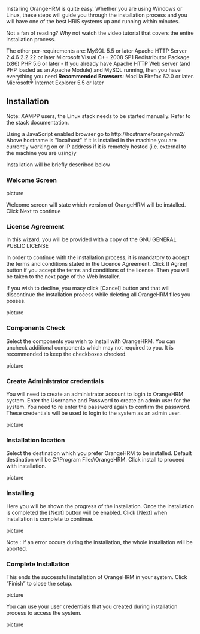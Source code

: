 Installing OrangeHRM is quite easy. Whether you are using Windows or Linux, these steps will guide you through the installation process and you will have one of the best HRIS systems up and running within minutes.

Not a fan of reading? Why not watch the video tutorial that covers the entire installation process. 


The other per-requirements are:
MySQL 5.5 or later
Apache HTTP Server 2.4.6 2.2.22 or later
Microsoft Visual C++ 2008 SP1 Redistributor Package (x86)
PHP 5.6 or later - If you already have Apache HTTP Web server (and PHP loaded as an Apache Module) and MySQL running, then you have everything you need
**Recommended Browsers**:     Mozilla Firefox 62.0 or later.
                Microsoft® Internet Explorer 5.5 or later
 ## Installation

Note:
XAMPP users, the Linux stack needs to be started manually. Refer to the stack documentation.

Using a JavaScript enabled browser go to http://hostname/orangehrm2/
Above hostname is "localhost" if it is installed in the machine you are currently working on or IP address if it is remotely hosted (i.e. external to the machine you are using)y

Installation will be briefly described below

### Welcome Screen

picture

Welcome screen will state which version of OrangeHRM will be installed. Click Next to continue

### License Agreement

In this wizard, you will be provided with a copy of the GNU GENERAL PUBLIC LICENSE 
 
In order to continue with the installation process, it is mandatory to accept the terms and conditions stated in the Licence Agreement. Click [I Agree] button if you accept the terms and conditions of the license. Then you will be taken to the next page of the Web Installer.
 
If you wish to decline, you macy click [Cancel] button and that will discontinue the installation process while deleting all OrangeHRM files you posses.

picture

### Components Check

Select the components you wish to install with OrangeHRM. You can uncheck additional components which may not required to you. It is recommended to keep the checkboxes checked.

picture

### Create Administrator credentials

You will need to create an administrator account to login to OrangeHRM system. Enter the Username  and Password to create an admin user for the system. You need to re enter the password again to confirm the password. These credentials will be used to login to the system as an admin user.

picture

### Installation location

Select the destination which you prefer OrangeHRM to be installed. Default destination will be C:\Program Files\OrangeHRM\. Click install to proceed with installation.

picture

 ### Installing
Here you will be shown the progress of the installation. Once the installation is completed the [Next] button will be enabled. Click [Next] when installation is complete to continue.

picture

Note : If an error occurs during the installation, the whole installation will be aborted.


### Complete Installation

This ends the successful installation of OrangeHRM in your system. Click “Finish” to close the setup. 

picture

You can use your user credentials that you created during installation process to access the system. 

picture

